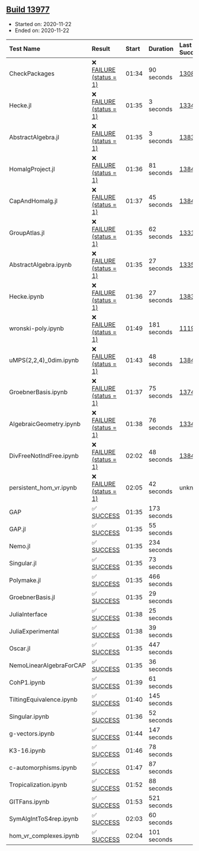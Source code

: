 ## [Build 13977](https://oscarci.mathematik.uni-kl.de/job/oscar/13977/)

* Started on: 2020-11-22
* Ended on: 2020-11-22

| Test Name    | Result | Start | Duration | Last Success | First Failure |
|:-------------|:-------|:------|:---------|:-------------|:--------------|
| CheckPackages | ❌ [FAILURE (status = 1)](https://oscarci.mathematik.uni-kl.de/job/oscar/13977/artifact/logs/build-13977/CheckPackages.log) | 01:34 | 90 seconds | [13085](https://oscarci.mathematik.uni-kl.de/job/oscar/13085/) | [13086](https://oscarci.mathematik.uni-kl.de/job/oscar/13086/) |
| Hecke.jl | ❌ [FAILURE (status = 1)](https://oscarci.mathematik.uni-kl.de/job/oscar/13977/artifact/logs/build-13977/Hecke.jl.log) | 01:35 | 3 seconds | [13341](https://oscarci.mathematik.uni-kl.de/job/oscar/13341/) | [13342](https://oscarci.mathematik.uni-kl.de/job/oscar/13342/) |
| AbstractAlgebra.jl | ❌ [FAILURE (status = 1)](https://oscarci.mathematik.uni-kl.de/job/oscar/13977/artifact/logs/build-13977/AbstractAlgebra.jl.log) | 01:35 | 3 seconds | [13837](https://oscarci.mathematik.uni-kl.de/job/oscar/13837/) | [13838](https://oscarci.mathematik.uni-kl.de/job/oscar/13838/) |
| HomalgProject.jl | ❌ [FAILURE (status = 1)](https://oscarci.mathematik.uni-kl.de/job/oscar/13977/artifact/logs/build-13977/HomalgProject.jl.log) | 01:36 | 81 seconds | [13845](https://oscarci.mathematik.uni-kl.de/job/oscar/13845/) | [13846](https://oscarci.mathematik.uni-kl.de/job/oscar/13846/) |
| CapAndHomalg.jl | ❌ [FAILURE (status = 1)](https://oscarci.mathematik.uni-kl.de/job/oscar/13977/artifact/logs/build-13977/CapAndHomalg.jl.log) | 01:37 | 45 seconds | [13845](https://oscarci.mathematik.uni-kl.de/job/oscar/13845/) | [13846](https://oscarci.mathematik.uni-kl.de/job/oscar/13846/) |
| GroupAtlas.jl | ❌ [FAILURE (status = 1)](https://oscarci.mathematik.uni-kl.de/job/oscar/13977/artifact/logs/build-13977/GroupAtlas.jl.log) | 01:35 | 62 seconds | [13311](https://oscarci.mathematik.uni-kl.de/job/oscar/13311/) | [13312](https://oscarci.mathematik.uni-kl.de/job/oscar/13312/) |
| AbstractAlgebra.ipynb | ❌ [FAILURE (status = 1)](https://oscarci.mathematik.uni-kl.de/job/oscar/13977/artifact/logs/build-13977/AbstractAlgebra.ipynb.log) | 01:35 | 27 seconds | [13355](https://oscarci.mathematik.uni-kl.de/job/oscar/13355/) | [13356](https://oscarci.mathematik.uni-kl.de/job/oscar/13356/) |
| Hecke.ipynb | ❌ [FAILURE (status = 1)](https://oscarci.mathematik.uni-kl.de/job/oscar/13977/artifact/logs/build-13977/Hecke.ipynb.log) | 01:36 | 27 seconds | [13837](https://oscarci.mathematik.uni-kl.de/job/oscar/13837/) | [13838](https://oscarci.mathematik.uni-kl.de/job/oscar/13838/) |
| wronski-poly.ipynb | ❌ [FAILURE (status = 1)](https://oscarci.mathematik.uni-kl.de/job/oscar/13977/artifact/logs/build-13977/wronski-poly.ipynb.log) | 01:49 | 181 seconds | [11192](https://oscarci.mathematik.uni-kl.de/job/oscar/11192/) | [11193](https://oscarci.mathematik.uni-kl.de/job/oscar/11193/) |
| uMPS(2,2,4)_0dim.ipynb | ❌ [FAILURE (status = 1)](https://oscarci.mathematik.uni-kl.de/job/oscar/13977/artifact/logs/build-13977/uMPS-2-2-4-_0dim.ipynb.log) | 01:43 | 48 seconds | [13841](https://oscarci.mathematik.uni-kl.de/job/oscar/13841/) | [13842](https://oscarci.mathematik.uni-kl.de/job/oscar/13842/) |
| GroebnerBasis.ipynb | ❌ [FAILURE (status = 1)](https://oscarci.mathematik.uni-kl.de/job/oscar/13977/artifact/logs/build-13977/GroebnerBasis.ipynb.log) | 01:37 | 75 seconds | [13748](https://oscarci.mathematik.uni-kl.de/job/oscar/13748/) | [13749](https://oscarci.mathematik.uni-kl.de/job/oscar/13749/) |
| AlgebraicGeometry.ipynb | ❌ [FAILURE (status = 1)](https://oscarci.mathematik.uni-kl.de/job/oscar/13977/artifact/logs/build-13977/AlgebraicGeometry.ipynb.log) | 01:38 | 76 seconds | [13341](https://oscarci.mathematik.uni-kl.de/job/oscar/13341/) | [13342](https://oscarci.mathematik.uni-kl.de/job/oscar/13342/) |
| DivFreeNotIndFree.ipynb | ❌ [FAILURE (status = 1)](https://oscarci.mathematik.uni-kl.de/job/oscar/13977/artifact/logs/build-13977/DivFreeNotIndFree.ipynb.log) | 02:02 | 48 seconds | [13845](https://oscarci.mathematik.uni-kl.de/job/oscar/13845/) | [13846](https://oscarci.mathematik.uni-kl.de/job/oscar/13846/) |
| persistent_hom_vr.ipynb | ❌ [FAILURE (status = 1)](https://oscarci.mathematik.uni-kl.de/job/oscar/13977/artifact/logs/build-13977/persistent_hom_vr.ipynb.log) | 02:05 | 42 seconds | unknown | unknown |
| GAP | ✅ [SUCCESS](https://oscarci.mathematik.uni-kl.de/job/oscar/13977/artifact/logs/build-13977/GAP.log) | 01:35 | 173 seconds |  |  |
| GAP.jl | ✅ [SUCCESS](https://oscarci.mathematik.uni-kl.de/job/oscar/13977/artifact/logs/build-13977/GAP.jl.log) | 01:35 | 55 seconds |  |  |
| Nemo.jl | ✅ [SUCCESS](https://oscarci.mathematik.uni-kl.de/job/oscar/13977/artifact/logs/build-13977/Nemo.jl.log) | 01:35 | 234 seconds |  |  |
| Singular.jl | ✅ [SUCCESS](https://oscarci.mathematik.uni-kl.de/job/oscar/13977/artifact/logs/build-13977/Singular.jl.log) | 01:35 | 73 seconds |  |  |
| Polymake.jl | ✅ [SUCCESS](https://oscarci.mathematik.uni-kl.de/job/oscar/13977/artifact/logs/build-13977/Polymake.jl.log) | 01:35 | 466 seconds |  |  |
| GroebnerBasis.jl | ✅ [SUCCESS](https://oscarci.mathematik.uni-kl.de/job/oscar/13977/artifact/logs/build-13977/GroebnerBasis.jl.log) | 01:35 | 29 seconds |  |  |
| JuliaInterface | ✅ [SUCCESS](https://oscarci.mathematik.uni-kl.de/job/oscar/13977/artifact/logs/build-13977/JuliaInterface.log) | 01:38 | 25 seconds |  |  |
| JuliaExperimental | ✅ [SUCCESS](https://oscarci.mathematik.uni-kl.de/job/oscar/13977/artifact/logs/build-13977/JuliaExperimental.log) | 01:38 | 39 seconds |  |  |
| Oscar.jl | ✅ [SUCCESS](https://oscarci.mathematik.uni-kl.de/job/oscar/13977/artifact/logs/build-13977/Oscar.jl.log) | 01:35 | 447 seconds |  |  |
| NemoLinearAlgebraForCAP | ✅ [SUCCESS](https://oscarci.mathematik.uni-kl.de/job/oscar/13977/artifact/logs/build-13977/NemoLinearAlgebraForCAP.log) | 01:35 | 36 seconds |  |  |
| CohP1.ipynb | ✅ [SUCCESS](https://oscarci.mathematik.uni-kl.de/job/oscar/13977/artifact/logs/build-13977/CohP1.ipynb.log) | 01:39 | 61 seconds |  |  |
| TiltingEquivalence.ipynb | ✅ [SUCCESS](https://oscarci.mathematik.uni-kl.de/job/oscar/13977/artifact/logs/build-13977/TiltingEquivalence.ipynb.log) | 01:40 | 145 seconds |  |  |
| Singular.ipynb | ✅ [SUCCESS](https://oscarci.mathematik.uni-kl.de/job/oscar/13977/artifact/logs/build-13977/Singular.ipynb.log) | 01:36 | 52 seconds |  |  |
| g-vectors.ipynb | ✅ [SUCCESS](https://oscarci.mathematik.uni-kl.de/job/oscar/13977/artifact/logs/build-13977/g-vectors.ipynb.log) | 01:44 | 147 seconds |  |  |
| K3-16.ipynb | ✅ [SUCCESS](https://oscarci.mathematik.uni-kl.de/job/oscar/13977/artifact/logs/build-13977/K3-16.ipynb.log) | 01:46 | 78 seconds |  |  |
| c-automorphisms.ipynb | ✅ [SUCCESS](https://oscarci.mathematik.uni-kl.de/job/oscar/13977/artifact/logs/build-13977/c-automorphisms.ipynb.log) | 01:47 | 87 seconds |  |  |
| Tropicalization.ipynb | ✅ [SUCCESS](https://oscarci.mathematik.uni-kl.de/job/oscar/13977/artifact/logs/build-13977/Tropicalization.ipynb.log) | 01:52 | 88 seconds |  |  |
| GITFans.ipynb | ✅ [SUCCESS](https://oscarci.mathematik.uni-kl.de/job/oscar/13977/artifact/logs/build-13977/GITFans.ipynb.log) | 01:53 | 521 seconds |  |  |
| SymAlgIntToS4rep.ipynb | ✅ [SUCCESS](https://oscarci.mathematik.uni-kl.de/job/oscar/13977/artifact/logs/build-13977/SymAlgIntToS4rep.ipynb.log) | 02:03 | 60 seconds |  |  |
| hom_vr_complexes.ipynb | ✅ [SUCCESS](https://oscarci.mathematik.uni-kl.de/job/oscar/13977/artifact/logs/build-13977/hom_vr_complexes.ipynb.log) | 02:04 | 101 seconds |  |  |
